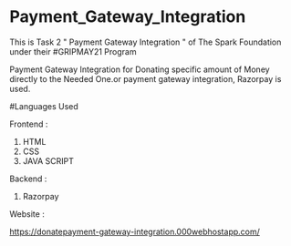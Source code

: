 # Payment_Gateway_Integration

This is Task 2 " Payment Gateway Integration " of The Spark Foundation under their #GRIPMAY21 Program

Payment Gateway Integration for Donating specific amount of Money directly to the Needed One.or payment gateway integration, Razorpay is used.

#Languages Used

Frontend :

1. HTML
2. CSS
3. JAVA SCRIPT

Backend :

1. Razorpay 

Website :

https://donatepayment-gateway-integration.000webhostapp.com/

